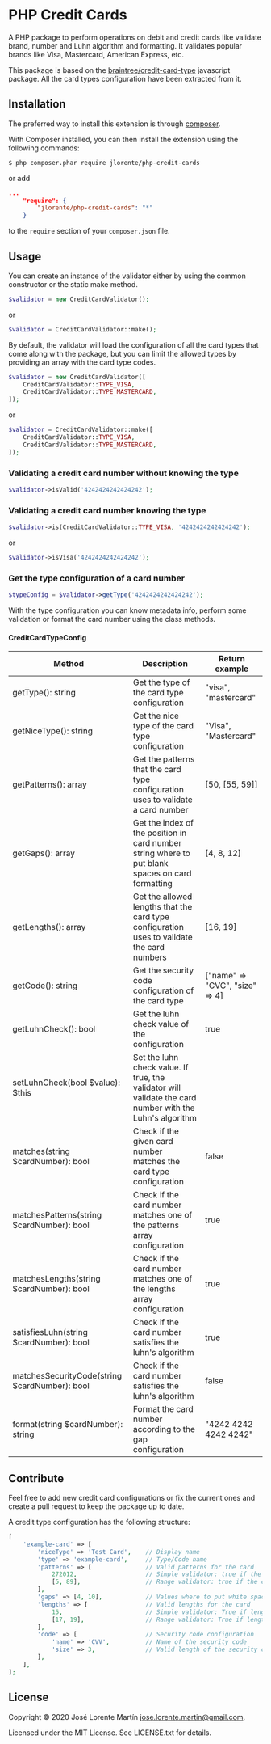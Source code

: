 PHP Credit Cards
================
A PHP package to perform operations on debit and credit cards like validate 
brand, number and Luhn algorithm and formatting. It validates popular brands 
like Visa, Mastercard, American Express, etc.

This package is based on the [braintree/credit-card-type](https://github.com/braintree/credit-card-type) 
javascript package. All the card types configuration have been extracted from it.

## Installation

The preferred way to install this extension is through [composer](http://getcomposer.org/download/).

With Composer installed, you can then install the extension using the following commands:

```bash
$ php composer.phar require jlorente/php-credit-cards
```

or add 

```json
...
    "require": {
        "jlorente/php-credit-cards": "*"
    }
```

to the ```require``` section of your `composer.json` file.

## Usage

You can create an instance of the validator either by using the common 
constructor or the static make method.

```php
$validator = new CreditCardValidator();
```

or 

```php
$validator = CreditCardValidator::make();
```

By default, the validator will load the configuration of all the card types that 
come along with the package, but you can limit the allowed types by providing 
an array with the card type codes.

```php
$validator = new CreditCardValidator([
    CreditCardValidator::TYPE_VISA,
    CreditCardValidator::TYPE_MASTERCARD,
]);
```

or

```php
$validator = CreditCardValidator::make([
    CreditCardValidator::TYPE_VISA,
    CreditCardValidator::TYPE_MASTERCARD,
]);
```

### Validating a credit card number without knowing the type

```php
$validator->isValid('4242424242424242');
```

### Validating a credit card number knowing the type

```php
$validator->is(CreditCardValidator::TYPE_VISA, '4242424242424242');
```

or 

```php
$validator->isVisa('4242424242424242');
```

### Get the type configuration of a card number

```php
$typeConfig = $validator->getType('4242424242424242');
```

With the type configuration you can know metadata info, perform some validation 
or format the card number using the class methods.

#### CreditCardTypeConfig

|Method|Description|Return example|
|---|---|---|
|getType(): string|Get the type of the card type configuration|"visa", "mastercard"|
|getNiceType(): string|Get the nice type of the card type configuration|"Visa", "Mastercard"|
|getPatterns(): array|Get the patterns that the card type configuration uses to validate a card number|[50, [55, 59]]|
|getGaps(): array|Get the index of the position in card number string where to put blank spaces on card formatting|[4, 8, 12]|
|getLengths(): array|Get the allowed lengths that the card type configuration uses to validate the card numbers|[16, 19]|
|getCode(): string|Get the security code configuration of the card type|["name" => "CVC", "size" => 4]|
|getLuhnCheck(): bool|Get the luhn check value of the configuration|true|
|setLuhnCheck(bool $value): $this|Set the luhn check value. If true, the validator will validate the card number with the Luhn's algorithm||
|matches(string $cardNumber): bool|Check if the given card number matches the card type configuration|false|
|matchesPatterns(string $cardNumber): bool|Check if the card number matches one of the patterns array configuration|true|
|matchesLengths(string $cardNumber): bool|Check if the card number matches one of the lengths array configuration|true|
|satisfiesLuhn(string $cardNumber): bool|Check if the card number satisfies the luhn's algorithm|true|
|matchesSecurityCode(string $cardNumber): bool|Check if the card number satisfies the luhn's algorithm|false|
|format(string $cardNumber): string|Format the card number according to the gap configuration|"4242 4242 4242 4242"|

## Contribute

Feel free to add new credit card configurations or fix the current ones and 
create a pull request to keep the package up to date.

A credit type configuration has the following structure:

```php
[
    'example-card' => [
        'niceType' => 'Test Card',    // Display name
        'type' => 'example-card',     // Type/Code name
        'patterns' => [               // Valid patterns for the card
            272012,                   // Simple validator: true if the card begins with the pattern 272012
            [5, 89],                  // Range validator: true if the card initial two digits value is between 5 and 89 both included
        ],
        'gaps' => [4, 10],            // Values where to put white spaces on pretty card formatting. In this example: XXXX XXXXXX XXXXXX
        'lengths' => [                // Valid lengths for the card
            15,                       // Simple validator: True if length is exactly 15
            [17, 19],                 // Range validator: True if length is between 17 and 19 both included
        ],
        'code' => [                   // Security code configuration
            'name' => 'CVV',          // Name of the security code
            'size' => 3,              // Valid length of the security code
        ],
    ],
];
```

## License 
Copyright &copy; 2020 José Lorente Martín <jose.lorente.martin@gmail.com>.

Licensed under the MIT License. See LICENSE.txt for details.
